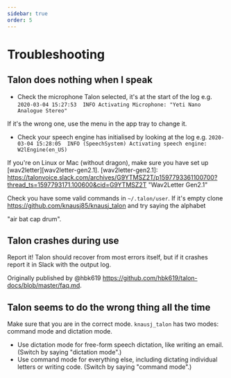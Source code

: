 ```yaml
---
sidebar: true
order: 5
---
```


# Troubleshooting


## Talon does nothing when I speak

  * Check the microphone Talon selected, it's at the start of the log
e.g. `2020-03-04 15:27:53  INFO Activating Microphone: "Yeti Nano Analogue Stereo"`

If it's the wrong one, use the menu in the app tray to change it.

  * Check your speech engine has initialised by looking at the log e.g.
`2020-03-04 15:28:05  INFO (SpeechSystem) Activating speech engine: W2lEngine(en_US)`

If you're on Linux or Mac (without dragon), make sure you have set up [wav2letter][wav2letter-gen2.1].
[wav2letter-gen2.1]: https://talonvoice.slack.com/archives/G9YTMSZ2T/p1597793361100700?thread_ts=1597793171.100600&cid=G9YTMSZ2T "Wav2Letter Gen2.1"

Check you have some valid commands in `~/.talon/user`. If it's empty clone https://github.com/knausj85/knausj_talon and try saying the alphabet

"air bat cap drum".


## Talon crashes during use

Report it! Talon should recover from most errors itself, but if it crashes report it in Slack with the output log.

Originally published by @hbk619 https://github.com/hbk619/talon-docs/blob/master/faq.md.


## Talon seems to do the wrong thing all the time

Make sure that you are in the correct mode. `knausj_talon` has two modes: command mode and dictation mode.

* Use dictation mode for free-form speech dictation, like writing an email. (Switch by saying "dictation mode".)
* Use command mode for everything else, including dictating individual letters or writing code. (Switch by saying "command mode".)
